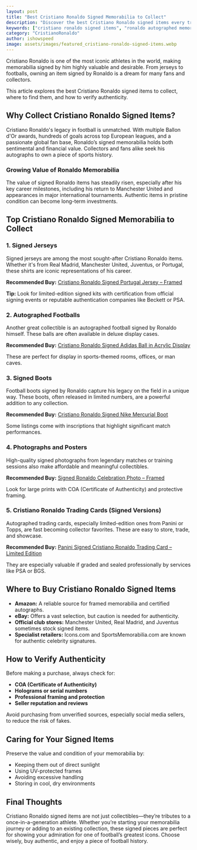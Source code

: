 ```yaml
---
layout: post
title: "Best Cristiano Ronaldo Signed Memorabilia to Collect"
description: "Discover the best Cristiano Ronaldo signed items every true fan should own. From jerseys to boots, start your memorabilia collection today."
keywords: ["cristiano ronaldo signed items", "ronaldo autographed memorabilia", "ronaldo collectibles"]
category: "CristianoRonaldo"
author: ishowspeed
image: assets/images/featured_cristiano-ronaldo-signed-items.webp
---
```


Cristiano Ronaldo is one of the most iconic athletes in the world, making memorabilia signed by him highly valuable and desirable. From jerseys to footballs, owning an item signed by Ronaldo is a dream for many fans and collectors. 

This article explores the best Cristiano Ronaldo signed items to collect, where to find them, and how to verify authenticity.

## Why Collect Cristiano Ronaldo Signed Items?

Cristiano Ronaldo's legacy in football is unmatched. With multiple Ballon d'Or awards, hundreds of goals across top European leagues, and a passionate global fan base, Ronaldo’s signed memorabilia holds both sentimental and financial value. Collectors and fans alike seek his autographs to own a piece of sports history.

### Growing Value of Ronaldo Memorabilia

The value of signed Ronaldo items has steadily risen, especially after his key career milestones, including his return to Manchester United and appearances in major international tournaments. Authentic items in pristine condition can become long-term investments.

## Top Cristiano Ronaldo Signed Memorabilia to Collect

### 1. **Signed Jerseys**

Signed jerseys are among the most sought-after Cristiano Ronaldo items. Whether it's from Real Madrid, Manchester United, Juventus, or Portugal, these shirts are iconic representations of his career.

**Recommended Buy:** [Cristiano Ronaldo Signed Portugal Jersey – Framed](https://amzn.to/40RMzYk)

**Tip:** Look for limited-edition signed kits with certification from official signing events or reputable authentication companies like Beckett or PSA.

### 2. **Autographed Footballs**

Another great collectible is an autographed football signed by Ronaldo himself. These balls are often available in deluxe display cases.

**Recommended Buy:** [Cristiano Ronaldo Signed Adidas Ball in Acrylic Display](https://amzn.to/4ldc7WW)

These are perfect for display in sports-themed rooms, offices, or man caves.

### 3. **Signed Boots**

Football boots signed by Ronaldo capture his legacy on the field in a unique way. These boots, often released in limited numbers, are a powerful addition to any collection.

**Recommended Buy:** [Cristiano Ronaldo Signed Nike Mercurial Boot](https://amzn.to/4muIPEt)

Some listings come with inscriptions that highlight significant match performances.

### 4. **Photographs and Posters**

High-quality signed photographs from legendary matches or training sessions also make affordable and meaningful collectibles.

**Recommended Buy:** [Signed Ronaldo Celebration Photo – Framed](https://amzn.to/45lPJoq)

Look for large prints with COA (Certificate of Authenticity) and protective framing.

### 5. **Cristiano Ronaldo Trading Cards (Signed Versions)**

Autographed trading cards, especially limited-edition ones from Panini or Topps, are fast becoming collector favorites. These are easy to store, trade, and showcase.

**Recommended Buy:** [Panini Signed Cristiano Ronaldo Trading Card – Limited Edition](https://amzn.to/3IZUpsO)

They are especially valuable if graded and sealed professionally by services like PSA or BGS.

## Where to Buy Cristiano Ronaldo Signed Items

* **Amazon:** A reliable source for framed memorabilia and certified autographs.
* **eBay:** Offers a vast selection, but caution is needed for authenticity.
* **Official club stores:** Manchester United, Real Madrid, and Juventus sometimes stock signed items.
* **Specialist retailers:** Icons.com and SportsMemorabilia.com are known for authentic celebrity signatures.

## How to Verify Authenticity

Before making a purchase, always check for:

* **COA (Certificate of Authenticity)**
* **Holograms or serial numbers**
* **Professional framing and protection**
* **Seller reputation and reviews**

Avoid purchasing from unverified sources, especially social media sellers, to reduce the risk of fakes.

## Caring for Your Signed Items

Preserve the value and condition of your memorabilia by:

* Keeping them out of direct sunlight
* Using UV-protected frames
* Avoiding excessive handling
* Storing in cool, dry environments

## Final Thoughts

Cristiano Ronaldo signed items are not just collectibles—they’re tributes to a once-in-a-generation athlete. Whether you’re starting your memorabilia journey or adding to an existing collection, these signed pieces are perfect for showing your admiration for one of football’s greatest icons. Choose wisely, buy authentic, and enjoy a piece of football history.
